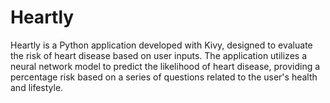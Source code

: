 # Heartly
Heartly is a Python application developed with Kivy, designed to evaluate the risk of heart disease based on user inputs. The application utilizes a neural network model to predict the likelihood of heart disease, providing a percentage risk based on a series of questions related to the user's health and lifestyle.

